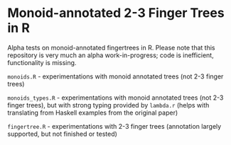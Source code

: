 # Monoid-annotated 2-3 Finger Trees in R

Alpha tests on monoid-annotated fingertrees in R. Please note that this repository is very much an alpha work-in-progress; code is 
inefficient, functionality is missing. 

`monoids.R` - experimentations with monoid annotated trees (not 2-3 finger trees)

`monoids_types.R` - experimentations with monoid annotated trees (not 2-3 finger trees), but with strong typing provided by `lambda.r` (helps with translating from Haskell examples from the original paper)

`fingertree.R` - experimentations with 2-3 finger trees (annotation largely supported, but not finished or tested)
